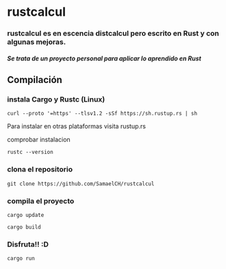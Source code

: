 # rustcalcul
### rustcalcul es en escencia distcalcul pero escrito en Rust y con algunas mejoras.
##### Se trata de un proyecto personal para aplicar lo aprendido en Rust
## Compilación
### instala Cargo y Rustc (Linux)
```
curl --proto '=https' --tlsv1.2 -sSf https://sh.rustup.rs | sh
```
Para instalar en otras plataformas visita rustup.rs

comprobar instalacion
```
rustc --version
```
### clona el repositorio
```
git clone https://github.com/SamaelCH/rustcalcul
```
### compila el proyecto
```
cargo update
```
```
cargo build
```
### Disfruta!! :D
```
cargo run
```
